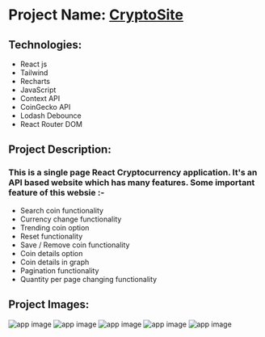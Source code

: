 # Project Name: [CryptoSite](https://cryptosite-reactapp.netlify.app)

## Technologies:
- React js
- Tailwind
- Recharts
- JavaScript
- Context API
- CoinGecko API
- Lodash Debounce
- React Router DOM

## Project Description:
### This is a single page React Cryptocurrency application. It's an API based website which has many features. Some important feature of this websie :-
- Search coin functionality
- Currency change functionality
- Trending coin option
- Reset functionality
- Save / Remove coin functionality
- Coin details option
- Coin details in graph
- Pagination functionality
- Quantity per page changing functionality

## Project Images:
![app image](https://i.ibb.co/pfG6r6C/1.png)
![app image](https://i.ibb.co/yFTnkDx/3.png)
![app image](https://i.ibb.co/BBXgK0N/2.png)
![app image](https://i.ibb.co/J2zpXSW/4.png)
![app image](https://i.ibb.co/C6BMqVx/5.png)









